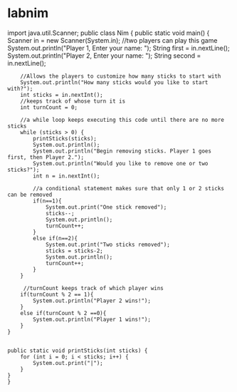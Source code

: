 # labnim
import java.util.Scanner;
public class Nim {
    public static void main() 
    {
        Scanner in = new Scanner(System.in);
        //two players can play this game
        System.out.println("Player 1, Enter your name: ");
        String first = in.nextLine();
        System.out.println("Player 2, Enter your name: ");
        String second = in.nextLine();
        
        //Allows the players to customize how many sticks to start with
        System.out.println("How many sticks would you like to start with?");
        int sticks = in.nextInt();
        //keeps track of whose turn it is
        int turnCount = 0;
        
        //a while loop keeps executing this code until there are no more sticks 
        while (sticks > 0) {
            printSticks(sticks);
            System.out.println();
            System.out.println("Begin removing sticks. Player 1 goes first, then Player 2.");
            System.out.println("Would you like to remove one or two sticks?");
            int n = in.nextInt();
            
            //a conditional statement makes sure that only 1 or 2 sticks can be removed
            if(n==1){
                System.out.print("One stick removed");
                sticks--;
                System.out.println();
                turnCount++;
            }
            else if(n==2){
                System.out.print("Two sticks removed");
                sticks = sticks-2;
                System.out.println();
                turnCount++;
            }
        }
        
         //turnCount keeps track of which player wins
        if(turnCount % 2 == 1){
            System.out.println("Player 2 wins!");
        }
        else if(turnCount % 2 ==0){
            System.out.println("Player 1 wins!");
        }
    }
    
        
    public static void printSticks(int sticks) {
        for (int i = 0; i < sticks; i++) {
            System.out.print("|");
        }
    }
    }
    

